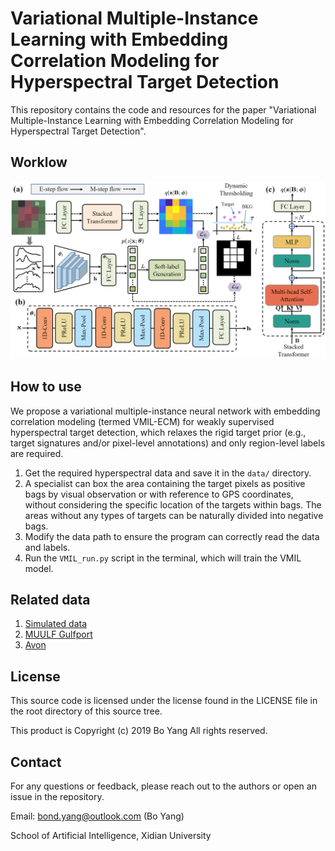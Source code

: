 # Variational Multiple-Instance Learning with Embedding Correlation Modeling for Hyperspectral Target Detection

This repository contains the code and resources for the paper "Variational Multiple-Instance Learning with Embedding Correlation Modeling for Hyperspectral Target Detection".

## Worklow
![Image](https://github.com/BoYangXDU/VMIL-ECM/blob/main/workflow.png)

## How to use
We propose a variational multiple-instance neural network with embedding correlation modeling (termed VMIL-ECM) for weakly supervised hyperspectral target detection, 
which relaxes the rigid target prior (e.g., target signatures and/or pixel-level annotations) and only region-level labels are required.

1. Get the required hyperspectral data and save it in the `data/` directory.
2. A specialist can box the area containing the target pixels as positive bags by visual observation or with reference to GPS coordinates, without considering the specific location of the targets within bags. The areas without any types of targets can be naturally divided into negative bags.
3. Modify the data path to ensure the program can correctly read the data and labels.
4. Run the `VMIL_run.py` script in the terminal, which will train the VMIL model.

## Related data
1. [Simulated data](https://github.com/GatorSense/Hyperspectral_Data_Simulation)
2. [MUULF Gulfport](https://github.com/GatorSense/MUUFLGulfport)
3. [Avon](https://www.rit.edu/dirs/spectir-hyperspectral-airborne-2012)

## License
This source code is licensed under the license found in the LICENSE file in the root directory of this source tree.

This product is Copyright (c) 2019 Bo Yang All rights reserved.

## Contact
For any questions or feedback, please reach out to the authors or open an issue in the repository.

Email: bond.yang@outlook.com (Bo Yang)

School of Artificial Intelligence, Xidian University
